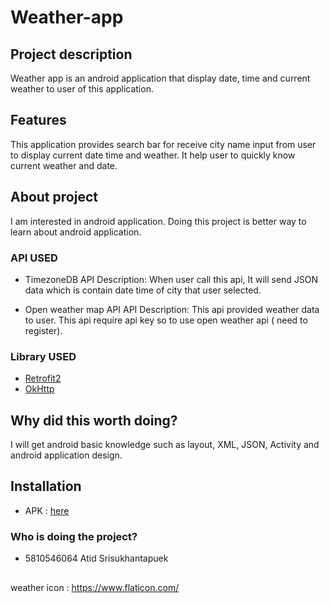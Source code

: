 # Weather-app

## Project description
Weather app is an android application that display date, time and current weather to user of this application.

## Features
This application provides search bar for receive city name input from user to display current date time and weather. It help user to quickly know current weather and date.

## About project
I am interested in android application. Doing this project is better way to learn about android application.

### API USED
- TimezoneDB
API Description: When user call this api, It will send JSON data which is contain date time of city that user selected.

- Open weather map API
API Description: This api provided weather data to user. This api require api key so to use open weather api ( need to register).

### Library USED
- [Retrofit2](http://square.github.io/retrofit/)
- [OkHttp](http://square.github.io/okhttp/)

## Why did this worth doing?
I will get android basic knowledge such as layout, XML, JSON, Activity and android application design.

## Installation
- APK : [here](https://drive.google.com/file/d/1xFndljBWkFWLki9CBk6JV6Iw9S087tUM/view?usp=sharing)

### Who is doing the project?
- 5810546064 Atid Srisukhantapuek

##
weather icon : https://www.flaticon.com/
